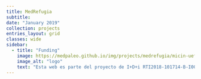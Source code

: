 ```yaml
---
title: MedRefugia
subtitle:
date: "January 2019"
collection: projects
entries_layout: grid
classes: wide
sidebar:
  - title: "Funding"
    image: https://medpaleo.github.io/img/projects/medrefugia/micin-uefeder-aeig.pdf
    image_alt: "logo"
    text: "Esta web es parte del proyecto de I+D+i RTI2018-101714-B-I00 financiada por MCIN/ AEI/10.13039/501100011033/ y FEDER “Una manera de hacer Europa."
---
```



